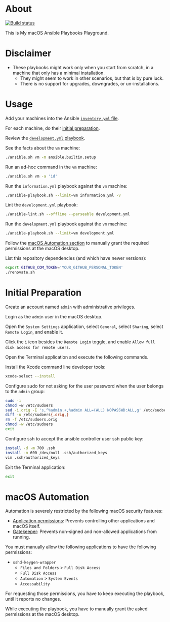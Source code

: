 # About

[![Build status](https://github.com/rgl/my-macos-ansible-playbooks/workflows/build/badge.svg)](https://github.com/rgl/my-macos-ansible-playbooks/actions?query=workflow%3Abuild)

This is My macOS Ansible Playbooks Playground.

# Disclaimer

* These playbooks might work only when you start from scratch, in a machine that only has a minimal installation.
  * They might seem to work in other scenarios, but that is by pure luck.
  * There is no support for upgrades, downgrades, or un-installations.

# Usage

Add your machines into the Ansible [`inventory.yml` file](inventory.yml).

For each machine, do their [initial preparation](#initial-preparation).

Review the [`development.yml` playbook](development.yml).

See the facts about the `vm` machine:

```bash
./ansible.sh vm -m ansible.builtin.setup
```

Run an ad-hoc command in the `vm` machine:

```bash
./ansible.sh vm -a 'id'
```

Run the `information.yml` playbook against the `vm` machine:

```bash
./ansible-playbook.sh --limit=vm information.yml -v
```

Lint the `development.yml` playbook:

```bash
./ansible-lint.sh --offline --parseable development.yml
```

Run the `development.yml` playbook against the `vm` machine:

```bash
./ansible-playbook.sh --limit=vm development.yml
```

Follow the [macOS Automation section](#macos-automation) to manually grant the
required permissions at the macOS desktop.

List this repository dependencies (and which have newer versions):

```bash
export GITHUB_COM_TOKEN='YOUR_GITHUB_PERSONAL_TOKEN'
./renovate.sh
```

# Initial Preparation

Create an account named `admin` with administrative privileges.

Login as the `admin` user in the macOS desktop.

Open the `System Settings` application, select `General`, select `Sharing`,
select `Remote Login`, and enable it.

Click the `i` icon besides the `Remote Login` toggle, and enable
`Allow full disk access for remote users`.

Open the Terminal application and execute the following commands.

Install the Xcode command line developer tools:

```bash
xcode-select --install
```

Configure sudo for not asking for the user password when the user belongs to the `admin` group:

```bash
sudo -i
chmod +w /etc/sudoers
sed -i.orig -E 's,^%admin.+,%admin ALL=(ALL) NOPASSWD:ALL,g' /etc/sudoers
diff -u /etc/sudoers{.orig,}
rm -f /etc/sudoers.orig
chmod -w /etc/sudoers
exit
```

Configure ssh to accept the ansible controller user ssh public key:

```bash
install -d -m 700 .ssh
install -m 600 /dev/null .ssh/authorized_keys
vim .ssh/authorized_keys
```

Exit the Terminal application:

```bash
exit
```

# macOS Automation

Automation is severely restricted by the following macOS security features:

* [Application permissions](https://support.apple.com/guide/mac-help/change-privacy-security-settings-on-mac-mchl211c911f/13.0/mac/13.0): Prevents controlling other applications and macOS itself.
* [Gatekeeper](https://en.wikipedia.org/wiki/Gatekeeper_(macOS)): Prevents non-signed and non-allowed applications from running.

You must manually allow the following applications to have the following permissions:

* `sshd-keygen-wrapper`
  * `Files and Folders` > `Full Disk Access`
  * `Full Disk Access`
  * `Automation` > `System Events`
  * `Accessability`

For requesting those permissions, you have to keep executing the playbook, until it reports no changes.

While executing the playbook, you have to manually grant the asked permissions at the macOS desktop.
